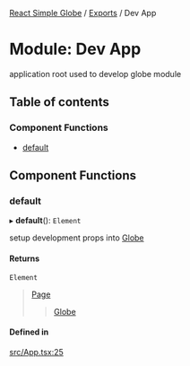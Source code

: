 [React Simple Globe](../README.md) / [Exports](../modules.md) / Dev App

# Module: Dev App

application root used to develop globe module

## Table of contents

### Component Functions

- [default](Dev_App.md#default)

## Component Functions

### default

▸ **default**(): `Element`

setup development props into [Globe](Globe.md)

#### Returns

`Element`

>[Page](Page.md)
>>[Globe](Globe.md)

#### Defined in

[src/App.tsx:25](https://github.com/Gaushao/d3-react-globe/blob/d269768/src/App.tsx#L25)
